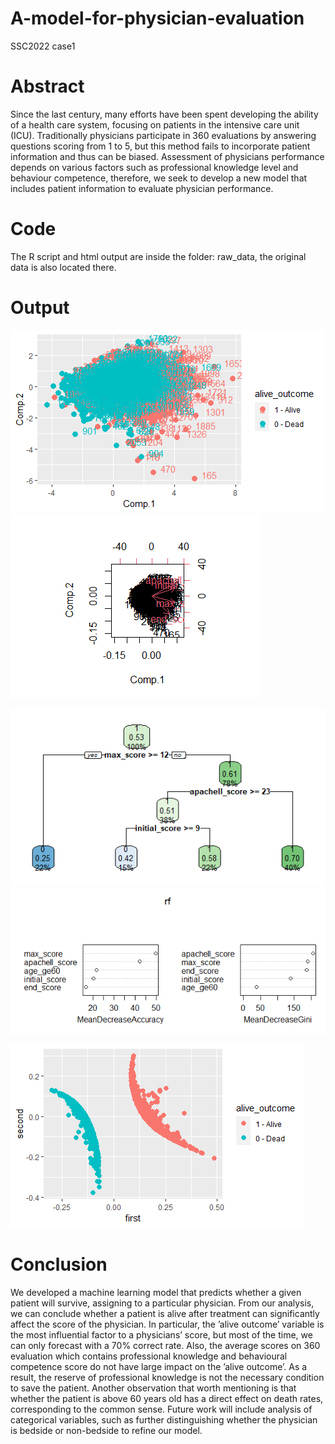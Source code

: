 # A-model-for-physician-evaluation
SSC2022 case1

# Abstract
Since the last century, many efforts have been spent developing the ability of a
health care system, focusing on patients in the intensive care unit (ICU). Traditionally
physicians participate in 360 evaluations by answering questions scoring
from 1 to 5, but this method fails to incorporate patient information and thus can
be biased. Assessment of physicians performance depends on various factors such
as professional knowledge level and behaviour competence, therefore, we seek
to develop a new model that includes patient information to evaluate physician
performance.

# Code
The R script and html output are inside the folder: raw_data, 
the original data is also located there.

# Output
![PCA plot](thepaper/ggpcaplot.png)
![Biplot](thepaper/biplot.png)

![Classification Tree](thepaper/classificationTree.png)
![Random Forest](thepaper/rf.png)

![DMS](thepaper/dms.png)

# Conclusion
We developed a machine learning model that predicts whether a given patient will survive, assigning
to a particular physician. From our analysis, we can conclude whether a patient is alive after
treatment can significantly affect the score of the physician.
In particular, the ’alive outcome’ variable is the most influential factor to a physicians’ score, but
most of the time, we can only forecast with a 70% correct rate. Also, the average scores on 360
evaluation which contains professional knowledge and behavioural competence score do not have
large impact on the ’alive outcome’. As a result, the reserve of professional knowledge is not the
necessary condition to save the patient. Another observation that worth mentioning is that whether
the patient is above 60 years old has a direct effect on death rates, corresponding to the common sense.
Future work will include analysis of categorical variables, such as further distinguishing whether the
physician is bedside or non-bedside to refine our model.
